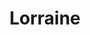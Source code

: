 ---
title: "Lorraine"
url: /ciudad-autonoma-de-buenos-aires/lorraine/
shop: reparación de automóviles
---